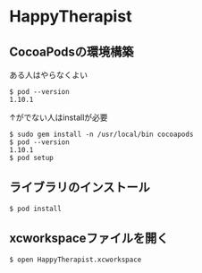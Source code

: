 # HappyTherapist
## CocoaPodsの環境構築
ある人はやらなくよい
```
$ pod --version
1.10.1
```
↑がでない人はinstallが必要
```
$ sudo gem install -n /usr/local/bin cocoapods
$ pod --version
1.10.1
$ pod setup
```
## ライブラリのインストール
```
$ pod install
```
## xcworkspaceファイルを開く
```
$ open HappyTherapist.xcworkspace
```
